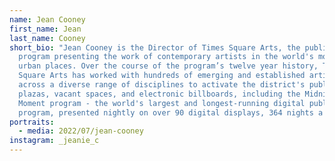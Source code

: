 ```yaml
---
name: Jean Cooney
first_name: Jean
last_name: Cooney
short_bio: "Jean Cooney is the Director of Times Square Arts, the public art
  program presenting the work of contemporary artists in the world's most iconic
  urban places. Over the course of the program’s twelve year history, Times
  Square Arts has worked with hundreds of emerging and established artists
  across a diverse range of disciplines to activate the district's public
  plazas, vacant spaces, and electronic billboards, including the Midnight
  Moment program - the world's largest and longest-running digital public art
  program, presented nightly on over 90 digital displays, 364 nights a year. "
portraits:
  - media: 2022/07/jean-cooney
instagram: _jeanie_c
---
```


